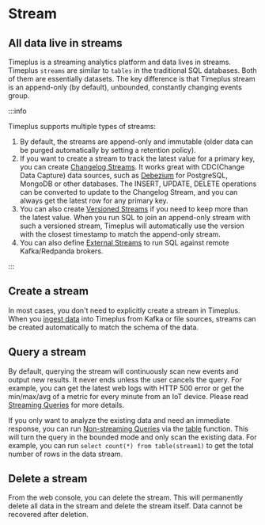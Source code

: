 # Stream

## All data live in streams

Timeplus is a streaming analytics platform and data lives in streams. Timeplus `streams` are similar to `tables` in the traditional SQL databases. Both of them are essentially datasets. The key difference is that Timeplus stream is an append-only (by default), unbounded, constantly changing events group.

:::info

Timeplus supports multiple types of streams:

1. By default, the streams are append-only and immutable (older data can be purged automatically by setting a retention policy).
2. If you want to create a stream to track the latest value for a primary key, you can create [Changelog Streams](changelog-stream). It works great with CDC(Change Data Capture) data sources, such as [Debezium](https://debezium.io/) for PostgreSQL, MongoDB or other databases. The INSERT, UPDATE, DELETE operations can be converted to update to the Changelog Stream, and you can always get the latest row for any primary key.
3. You can also create [Versioned Streams](versioned-stream) if you need to keep more than the latest value. When you run SQL to join an append-only stream with such a versioned stream, Timeplus will automatically use the version with the closest timestamp to match the append-only stream.
4. You can also define [External Streams](external-stream) to run SQL against remote Kafka/Redpanda brokers.

:::

## Create a stream

In most cases, you don't need to explicitly create a stream in Timeplus. When you [ingest data](ingestion) into Timeplus from Kafka or file sources, streams can be created automatically to match the schema of the data.



## Query a stream

By default, querying the stream will continuously scan new events and output new results. It never ends unless the user cancels the query. For example, you can get the latest web logs with HTTP 500 error or get the min/max/avg of a metric for every minute from an IoT device. Please read [Streaming Queries](stream-query) for more details.

If you only want to analyze the existing data and need an immediate response, you can run [Non-streaming Queries](history) via the [table](functions_for_streaming#table) function. This will turn the query in the bounded mode and only scan the existing data. For example, you can run `select count(*) from table(stream1)` to get the total number of rows in the data stream.



## Delete a stream

From the web console, you can delete the stream. This will permanently delete all data in the stream and delete the stream itself. Data cannot be recovered after deletion.

